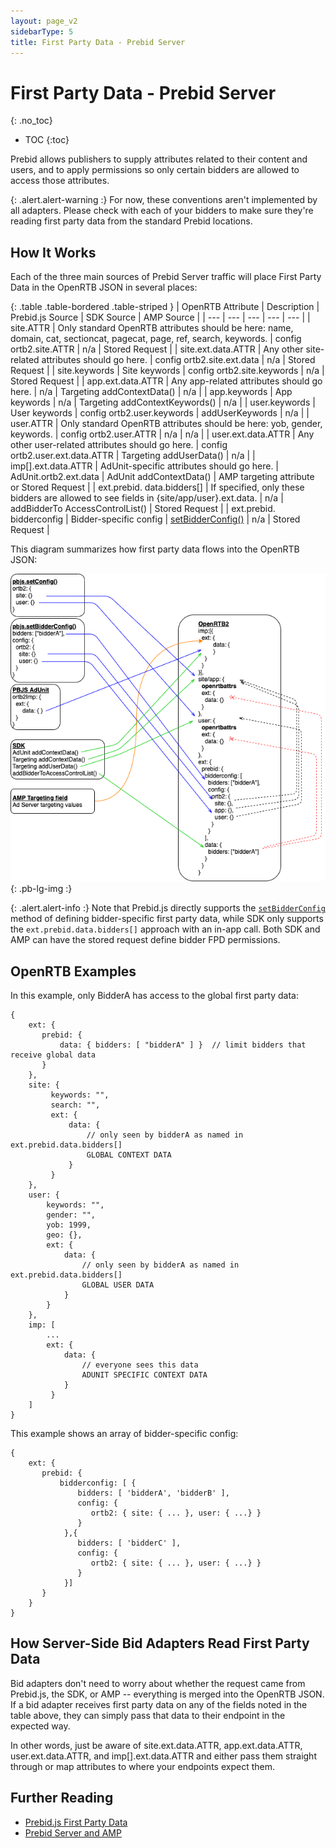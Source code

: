 ```yaml
---
layout: page_v2
sidebarType: 5
title: First Party Data - Prebid Server
---
```


# First Party Data - Prebid Server
{: .no_toc}

* TOC
{:toc}

Prebid allows publishers to supply attributes related to their content
and users, and to apply permissions so only certain bidders are allowed
to access those attributes.

{: .alert.alert-warning :}
For now, these conventions aren't implemented by all adapters. Please
check with each of your bidders to make sure they're reading first
party data from the standard Prebid locations.

## How It Works

Each of the three main sources of Prebid Server traffic will place
First Party Data in the OpenRTB JSON in several places:

{: .table .table-bordered .table-striped }
| OpenRTB Attribute | Description | Prebid.js Source | SDK Source | AMP Source |
| --- | --- | --- | --- | --- |
| site.ATTR | Only standard OpenRTB attributes should be here: name, domain, cat, sectioncat, pagecat, page, ref, search, keywords. | config ortb2.site.ATTR | n/a | Stored Request |
| site.ext.data.ATTR | Any other site-related attributes should go here. | config ortb2.site.ext.data | n/a | Stored Request |
| site.keywords | Site keywords | config ortb2.site.keywords | n/a | Stored Request |
| app.ext.data.ATTR | Any app-related attributes should go here. | n/a | Targeting addContextData() | n/a |
| app.keywords | App keywords | n/a | Targeting addContextKeywords() | n/a |
| user.keywords | User keywords | config ortb2.user.keywords | addUserKeywords | n/a |
| user.ATTR | Only standard OpenRTB attributes should be here: yob, gender, keywords. | config ortb2.user.ATTR | n/a | n/a |
| user.ext.data.ATTR | Any other user-related attributes should go here. | config ortb2.user.ext.data.ATTR | Targeting addUserData() | n/a |
| imp[].ext.data.ATTR | AdUnit-specific attributes should go here. | AdUnit.ortb2.ext.data | AdUnit addContextData() | AMP targeting attribute or Stored Request |
| ext.prebid. data.bidders[] | If specified, only these bidders are allowed to see fields in {site/app/user}.ext.data. | n/a | addBidderTo AccessControlList() | Stored Request |
| ext.prebid. bidderconfig | Bidder-specific config | [setBidderConfig()](/dev-docs/publisher-api-reference/setBidderConfig.html) | n/a | Stored Request |

This diagram summarizes how first party data flows into the OpenRTB JSON:

![First Party Data Summary](/assets/images/flowcharts/FirstPartyData-Detailed.png){: .pb-lg-img :}

{: .alert.alert-info :}
Note that Prebid.js directly supports the [`setBidderConfig`](/dev-docs/publisher-api-reference/setBidderConfig.html) method of defining
bidder-specific first party data, while SDK only supports the `ext.prebid.data.bidders[]` approach with an in-app call.
Both SDK and AMP can have the stored request define bidder FPD permissions.

## OpenRTB Examples

In this example, only BidderA has access to the global first party data:
```
{
    ext: {
       prebid: {
           data: { bidders: [ "bidderA" ] }  // limit bidders that receive global data
       }
    },
    site: {
         keywords: "",
         search: "",
         ext: {
             data: {
                 // only seen by bidderA as named in ext.prebid.data.bidders[]
                 GLOBAL CONTEXT DATA
             }
         }
    },
    user: {
        keywords: "",
        gender: "",
        yob: 1999,
        geo: {},
        ext: {
            data: {
                // only seen by bidderA as named in ext.prebid.data.bidders[]
                GLOBAL USER DATA
            }  
        }
    },
    imp: [
        ...
        ext: {
            data: {
                // everyone sees this data
                ADUNIT SPECIFIC CONTEXT DATA
            }
         }
    ]
}
```

This example shows an array of bidder-specific config:
```
{
    ext: {
       prebid: {
           bidderconfig: [ {
               bidders: [ 'bidderA', 'bidderB' ],
               config: {
                  ortb2: { site: { ... }, user: { ...} }
               }
            },{
               bidders: [ 'bidderC' ],
               config: {
                  ortb2: { site: { ... }, user: { ...} }
               }
            }]
       }
    }
}
```

## How Server-Side Bid Adapters Read First Party Data

Bid adapters don't need to worry about whether the request came from
Prebid.js, the SDK, or AMP -- everything is merged into the OpenRTB JSON. If a bid adapter receives first party data on any of the fields noted in
the table above, they can simply pass that data to their endpoint in
the expected way.

In other words, just be aware of site.ext.data.ATTR, app.ext.data.ATTR, user.ext.data.ATTR,
and imp[].ext.data.ATTR and either pass them straight through or map
attributes to where your endpoints expect them.

## Further Reading

- [Prebid.js First Party Data](/features/firstPartyData.html)
- [Prebid Server and AMP](/prebid-server/use-cases/pbs-amp.html)
